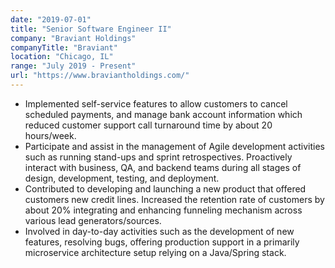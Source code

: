 ```yaml
---
date: "2019-07-01"
title: "Senior Software Engineer II"
company: "Braviant Holdings"
companyTitle: "Braviant"
location: "Chicago, IL"
range: "July 2019 - Present"
url: "https://www.braviantholdings.com/"
---
```


- Implemented self-service features to allow customers to cancel scheduled payments, and manage bank account information which reduced customer support call turnaround time by about 20 hours/week.
- Participate and assist in the management of Agile development activities such as running stand-ups and sprint retrospectives. Proactively interact with business, QA, and backend teams during all stages of design, development, testing, and deployment.
- Contributed to developing and launching a new product that offered customers new credit lines. Increased the retention rate of customers by about 20% integrating and enhancing funneling mechanism across various lead generators/sources.
- Involved in day-to-day activities such as the development of new features, resolving bugs, offering production support in a primarily microservice architecture setup relying on a Java/Spring stack.
